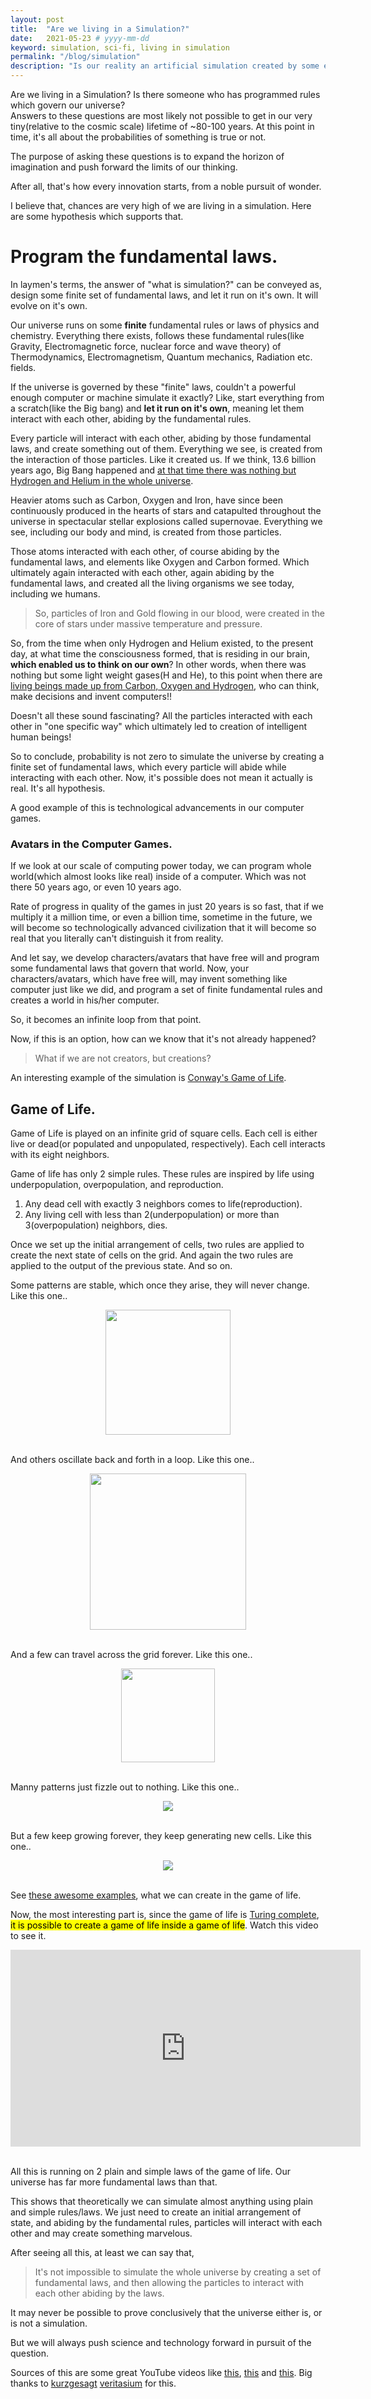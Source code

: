```yaml
---
layout: post
title:  "Are we living in a Simulation?"
date:   2021-05-23 # yyyy-mm-dd
keyword: simulation, sci-fi, living in simulation  
permalink: "/blog/simulation"
description: "Is our reality an artificial simulation created by some extraterrestrial species or aliens?"
---
```


Are we living in a Simulation? Is there someone who has programmed rules which govern our universe?  
Answers to these questions are most likely not possible to get in our very tiny(relative to the cosmic scale) lifetime of ~80-100 years.
At this point in time, it's all about the probabilities of something is true or not.

The purpose of asking these questions is to expand the horizon of imagination and push forward the limits of our thinking.

After all, that's how every innovation starts, from a noble pursuit of wonder.

I believe that, chances are very high of we are living in a simulation. Here are some hypothesis which supports that.

# Program the fundamental laws.

In laymen's terms, the answer of "what is simulation?" can be conveyed as, design some finite set of fundamental laws, and let it run on it's own. It will evolve on it's own.

Our universe runs on some <b>finite</b> fundamental rules or laws of physics and chemistry. Everything there exists, follows these fundamental rules(like Gravity, Electromagnetic force, nuclear force and wave theory) of Thermodynamics, Electromagnetism, Quantum mechanics, Radiation etc. fields.

If the universe is governed by these "finite" laws, couldn't a powerful enough computer or machine simulate it exactly? Like, start everything from a scratch(like the Big bang) and <b>let it run on it's own</b>, meaning let them interact with each other, abiding by the fundamental rules.

Every particle will interact with each other, abiding by those fundamental laws, and create something out of them. Everything we see, is created from the interaction of those particles. Like it created us.
If we think, 13.6 billion years ago, Big Bang happened and [at that time there was nothing but Hydrogen and Helium in the whole universe](https://home.cern/science/physics/early-universe). 

Heavier atoms such as Carbon, Oxygen and Iron, have since been continuously produced in the hearts of stars and catapulted throughout the universe in spectacular stellar explosions called supernovae. Everything we see, including our body and mind, is created from those particles.

Those atoms interacted with each other, of course abiding by the fundamental laws, and elements like Oxygen and Carbon formed. 
Which ultimately again interacted with each other, again abiding by the fundamental laws, and created all the living organisms we see today, including we humans.

> So, particles of Iron and Gold flowing in our blood, were created in the core of stars under massive temperature and pressure.  

So, from the time when only Hydrogen and Helium existed, to the present day, at what time the consciousness formed, that is residing in our brain, <b>which enabled us to think on our own</b>? 
In other words, when there was nothing but some light weight gases(H and He), to this point when there are [living beings made up from Carbon, Oxygen and Hydrogen](https://www.newscientist.com/question/what-is-the-body-made-of/), who can think, make decisions and invent computers!!

Doesn't all these sound fascinating? All the particles interacted with each other in "one specific way" which ultimately led to creation of intelligent human beings! 

So to conclude, probability is not zero to simulate the universe by creating a finite set of fundamental laws, which every particle will abide while interacting with each other.
Now, it's possible does not mean it actually is real. It's all hypothesis.

A good example of this is technological advancements in our computer games.

### Avatars in the Computer Games.

If we look at our scale of computing power today, we can program whole world(which almost looks like real) inside of a computer. Which was not there 50 years ago, or even 10 years ago.

Rate of progress in quality of the games in just 20 years is so fast, that if we multiply it a million time, or even a billion time, sometime in the future, we will become so technologically advanced civilization that it will become so real that you literally can't distinguish it from reality.

And let say, we develop characters/avatars that have free will and program some fundamental laws that govern that world. Now, your characters/avatars, which have free will, may invent something like computer just like we did, and program a set of finite fundamental rules and creates a world in his/her computer.

So, it becomes an infinite loop from that point.

Now, if this is an option, how can we know that it's not already happened?

> What if we are not creators, but creations?

An interesting example of the simulation is [Conway's Game of Life](https://en.wikipedia.org/wiki/Conway%27s_Game_of_Life). 

## Game of Life.

Game of Life is played on an infinite grid of square cells. Each cell is either live or dead(or populated and unpopulated, respectively). Each cell interacts with its eight neighbors.

Game of life has only 2 simple rules. These rules are inspired by life using underpopulation, overpopulation, and reproduction.

1. Any dead cell with exactly 3 neighbors comes to life(reproduction).
2. Any living cell with less than 2(underpopulation) or more than 3(overpopulation) neighbors, dies. 

Once we set up the initial arrangement of cells, two rules are applied to create the next state of cells on the grid. 
And again the two rules are applied to the output of the previous state. And so on.

Some patterns are stable, which once they arise, they will never change. Like this one..

<center><img src="../assets/stable_pattern_game_of_life.png" width="200" height="200"/></center>  
<br/>

And others oscillate back and forth in a loop. Like this one..

<center><img src="../assets/back_and_forth_game_of_life.gif" width="250" height="250"/></center>
<br/>

And a few can travel across the grid forever. Like this one..

<center><img src="../assets/Travel_forever_game_of_life.webp" width="150" height="150"/></center>
<br/>

Manny patterns just fizzle out to nothing. Like this one..

<center><img src="../assets/fizzle_out_game_of_life.gif"/></center>
<br/>

But a few keep growing forever, they keep generating new cells. Like this one..

<center><img src="../assets/keep_growing_forever_game_of_life.gif"/></center>
<br/>

See <a href="https://youtu.be/C2vgICfQawE?t=69" target="_blank">these awesome examples</a>, what we can create in the game of life.

Now, the most interesting part is, since the game of life is <a href="https://simple.wikipedia.org/wiki/Turing_complete" target="_blank">Turing complete</a>, <mark>it is possible to create a game of life inside a game of life</mark>. Watch this video to see it.

<center><iframe width="560" height="315" src="https://www.youtube.com/embed/xP5-iIeKXE8" title="YouTube video player" frameborder="0" allow="accelerometer; autoplay; clipboard-write; encrypted-media; gyroscope; picture-in-picture" allowfullscreen></iframe></center> 
<br/>

All this is running on 2 plain and simple laws of the game of life. Our universe has far more fundamental laws than that.

This shows that theoretically we can simulate almost anything using plain and simple rules/laws.
We just need to create an initial arrangement of state, and abiding by the fundamental rules, particles will interact with each other and may create something marvelous.    

After seeing all this, at least we can say that,

> It's not impossible to simulate the whole universe by creating a set of fundamental laws, and then allowing the particles to interact with each other abiding by the laws. 

It may never be possible to prove conclusively that the universe either is, or is not a simulation. 

But we will always push science and technology forward in pursuit of the question. 

Sources of this are some great YouTube videos like [this](https://youtu.be/tlTKTTt47WE), [this](https://youtu.be/3d9i_0Ty7Cg) and [this](https://youtu.be/HeQX2HjkcNo). Big thanks to [kurzgesagt](https://kurzgesagt.org/) [veritasium](https://www.veritasium.com/) for this.


